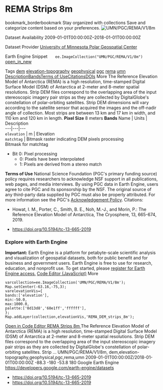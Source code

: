  
#  REMA Strips 8m 
bookmark_borderbookmark Stay organized with collections  Save and categorize content based on your preferences.
![UMN/PGC/REMA/V1/8m](https://developers.google.com/earth-engine/datasets/images/UMN/UMN_PGC_REMA_V1_8m_sample.png) 

Dataset Availability
    2009-01-01T00:00:00Z–2018-01-01T00:00:00Z 

Dataset Provider
     [ University of Minnesota Polar Geospatial Center ](https://www.pgc.umn.edu/data/arcticdem/) 

Earth Engine Snippet
     `    ee.ImageCollection("UMN/PGC/REMA/V1/8m")   ` [ open_in_new ](https://code.earthengine.google.com/?scriptPath=Examples:Datasets/UMN/UMN_PGC_REMA_V1_8m) 

Tags
     [dem](https://developers.google.com/earth-engine/datasets/tags/dem) [elevation-topography](https://developers.google.com/earth-engine/datasets/tags/elevation-topography) [geophysical](https://developers.google.com/earth-engine/datasets/tags/geophysical) [pgc](https://developers.google.com/earth-engine/datasets/tags/pgc) [rema](https://developers.google.com/earth-engine/datasets/tags/rema) [umn](https://developers.google.com/earth-engine/datasets/tags/umn)
[Description](https://developers.google.com/earth-engine/datasets/catalog/UMN_PGC_REMA_V1_8m#description)[Bands](https://developers.google.com/earth-engine/datasets/catalog/UMN_PGC_REMA_V1_8m#bands)[Terms of Use](https://developers.google.com/earth-engine/datasets/catalog/UMN_PGC_REMA_V1_8m#terms-of-use)[Citations](https://developers.google.com/earth-engine/datasets/catalog/UMN_PGC_REMA_V1_8m#citations)[DOIs](https://developers.google.com/earth-engine/datasets/catalog/UMN_PGC_REMA_V1_8m#dois) More
The Reference Elevation Model of Antarctica (REMA) is a high resolution, time-stamped Digital Surface Model (DSM) of Antarctica at 2-meter and 8-meter spatial resolutions.
Strip DEM files correspond to the overlapping area of the input stereoscopic imagery pair strips as they are collected by DigitalGlobe's constellation of polar-orbiting satellites. Strip DEM dimensions will vary according to the satellite sensor that acquired the images and the off-nadir angle of collection. Most strips are between 13 km and 17 km in width, and 110 km and 120 km in length.
**Pixel Size** 8 meters 
**Bands**
Name | Units | Description  
---|---|---  
`elevation` | m | Elevation  
`matchtag` | Bitmask raster indicating DEM pixels processing  
Bitmask for matchtag
  * Bit 0: Pixel processing 
    * 0: Pixels have been interpolated
    * 1: Pixels are derived from a stereo match

  
**Terms of Use**
National Science Foundation (PGC's primary funding source) policy requires researchers to acknowledge NSF support in all publications, web pages, and media interviews.
By using PGC data in Earth Engine, users agree to cite PGC and its sponsorship by the NSF. The original source of any third-party data supplied by PGC must also be properly attributed.
For more information see the PGC's [Acknowledgement Policy](https://www.pgc.umn.edu/guides/user-services/acknowledgement-policy/).
Citations:
  * Howat, I. M., Porter, C., Smith, B. E., Noh, M.-J., and Morin, P.: The Reference Elevation Model of Antarctica, The Cryosphere, 13, 665-674, 2019.


  * [ https://doi.org/10.5194/tc-13-665-2019 ](https://doi.org/10.5194/tc-13-665-2019)


### Explore with Earth Engine
**Important:** Earth Engine is a platform for petabyte-scale scientific analysis and visualization of geospatial datasets, both for public benefit and for business and government users. Earth Engine is free to use for research, education, and nonprofit use. To get started, please [register for Earth Engine access.](https://console.cloud.google.com/earth-engine)
[Code Editor (JavaScript)](https://developers.google.com/earth-engine/datasets/catalog/UMN_PGC_REMA_V1_8m#code-editor-javascript-sample) More
```
varcollection=ee.ImageCollection('UMN/PGC/REMA/V1/8m');
Map.setCenter(-63.16,-75,3);
varelevationVis={
bands:['elevation'],
min:-50.0,
max:1000.0,
palette:['0d13d8','60e1ff','ffffff'],
};
Map.addLayer(collection,elevationVis,'REMA_DEM_strips_8m');
```
[ Open in Code Editor ](https://code.earthengine.google.com/?scriptPath=Examples:Datasets/UMN/UMN_PGC_REMA_V1_8m)
[ REMA Strips 8m ](https://developers.google.com/earth-engine/datasets/catalog/UMN_PGC_REMA_V1_8m)
The Reference Elevation Model of Antarctica (REMA) is a high resolution, time-stamped Digital Surface Model (DSM) of Antarctica at 2-meter and 8-meter spatial resolutions. Strip DEM files correspond to the overlapping area of the input stereoscopic imagery pair strips as they are collected by DigitalGlobe's constellation of polar-orbiting satellites. Strip …
UMN/PGC/REMA/V1/8m, dem,elevation-topography,geophysical,pgc,rema,umn 
2009-01-01T00:00:00Z/2018-01-01T00:00:00Z
-88.3 -180 -53.8 180 
Google Earth Engine
https://developers.google.com/earth-engine/datasets
  * [ https://doi.org/10.5194/tc-13-665-2019 ](https://doi.org/https://www.pgc.umn.edu/data/arcticdem/)
  * [ https://doi.org/10.5194/tc-13-665-2019 ](https://doi.org/https://developers.google.com/earth-engine/datasets/catalog/UMN_PGC_REMA_V1_8m)


